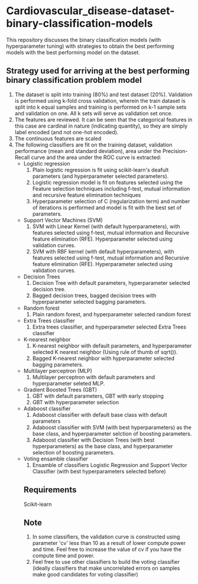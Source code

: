 # Cardiovascular_disease-dataset-binary-classification-models
This repository discusses the binary classification models (with hyperparameter tuning) with strategies to obtain the best performing models with the best performing model on the dataset.
<p>
<h2>Strategy used for arriving at the best performing binary classification problem model</h2>
<ol>
<li> The dataset is split into training (80%) and test dataset (20%). Validation is performed using k-fold cross validation, wherein the train dataset is split into 
k equal samples and training is performed on k-1 sample sets and validation on one. All k sets will serve as validation set once. </li>
<li> The features are reviewed. It can be seen that the categorical features in this case are cardinal in nature (indicating quantity), so they are simply label encoded (and not one-hot encoded).</li>
<li> The continuous features are scaled</li>
<li> The following classifiers are fit on the training dataset, validation performance (mean and standard deviation), area under the Precision-Recall curve and the area under the ROC curve is extracted:
<ul>
<li> Logistic regression
<ol>
<li> Plain logistic regression is fit using scikit-learn's deafult parameters (and hyperparameter selected parameters).</li>
<li> Logistic regression model is fit on features selected using the Feature selection techniques including f-test, mutual information and recursive feature elimination techniques</li>
<li> Hyperparameter selection of C (regularization term) and number of iterations is performed and model is fit with the best set of parameters.</li>
</li>
</ol>
<li> Support Vector Machines (SVM)
  <ol>
    <li> SVM with Linear Kernel (with default hyperparameters), with features selected using f-test, mutual information and Recursive feature elimination (RFE). Hyperparameter selected using validation curves. </li>
    <li> SVM with RBF kernel (with default hyperparameters), with features selected using f-test, mutual information and Recursive feature elimination (RFE). Hyperparameter selected using validation curves. </li>
  </ol>
  <li> Decision Trees
    <ol>
      <li> Decision Tree with default parameters, hyperparameter selected decision tree.</li>
        <li>Bagged decision trees, bagged decision trees with hyperparameter selected bagging parameters. </li>
    </ol>
  </li>
  <li> Random forest
    <ol>
      <li> Plain random forest, and hyperparameter selected random forest</li>
    </ol>
  </li>
  <li>Extra Trees classifier
    <ol>
      <li> Extra trees classifier, and hyperparameter selected Extra Trees classifier </li>
    </ol>
  </li>
  <li> K-nearest neighbor 
    <ol>
      <li> K-nearest neighbor with default parameters, and hyperparameter selected K nearest neighbor (Using rule of thumb of sqrt()).</li>
      <li> Bagged K-nearest neighbor with hyperparameter selected bagging parameters.</li>
    </ol>
  </li>
  <li> Multilayer perceptron (MLP)
    <ol>
      <li> Multilayer perceptron with default parameters and hyperparameter seleted MLP. </li>
    </ol>
  </li>
  <li> Gradient Boosted Trees (GBT)
    <ol>
      <li> GBT with default parameters, GBT with early stopping</li>
      <li> GBT with hyperparameter selection</li>
    </ol>
  </li>
  <li> Adaboost classifier 
    <ol>
      <li> Adaboost classifier with default base class with default parameters</li>
      <li> Adaboost classifier with SVM (with best hyperparameters) as the base class, and hyperparameter selction of boosting parameters. </li>
      <li> Adaboost classifier with Decision Trees (with best hyperparameters) as the base class, and hyperparameter selection of boosting parameters.</li>
    </ol>
  </li>
  <li> Voting ensamble classifier
    <ol>
      <li> Ensamble of classifiers Logistic Regression and Support Vector Classifier (with best hyperparameters selected before)</li>
    </ol>
  </li>
  </li>
</p>
</p>
  <h2> Requirements</h2>
  Scikit-learn 
  
  
  <h2>Note </h2>
  <ol>
    <li>In some classifiers, the validation curve is constructed using parameter 'cv' less than 10 as a result of lower compute power and time. Feel free to increase the value of cv if you have the compute time and power. </li>
    <li> Feel free to use other classifiers to build the voting classifier (ideally classifiers that make uncorrelated errors on samples make good candidates for voting classifier)</li>
    </ol>
  
    
  

